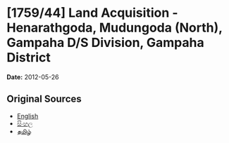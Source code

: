 # [1759/44] Land Acquisition - Henarathgoda, Mudungoda (North), Gampaha D/S Division, Gampaha District

**Date:** 2012-05-26

## Original Sources

- [English](https://documents.gov.lk/view/extra-gazettes/2012/5/1759-44_E.pdf)
- [සිංහල](https://documents.gov.lk/view/extra-gazettes/2012/5/1759-44_S.pdf)
- [தமிழ்](https://documents.gov.lk/view/extra-gazettes/2012/5/1759-44_T.pdf)

